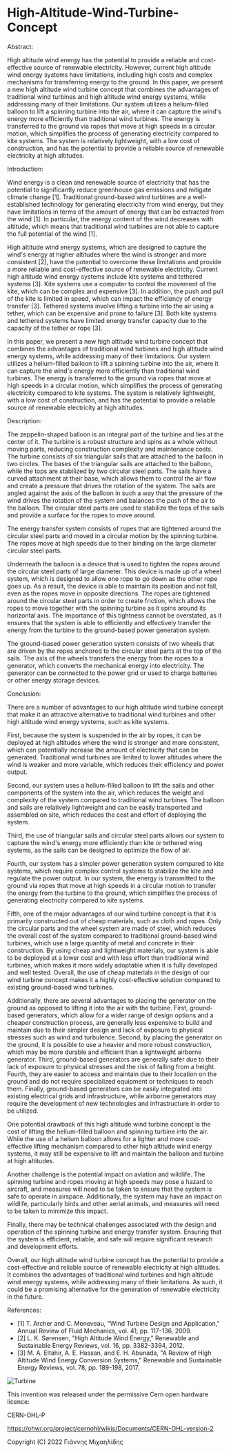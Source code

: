 # High-Altitude-Wind-Turbine-Concept

Abstract:

High altitude wind energy has the potential to provide a reliable and cost-effective source of renewable electricity. However, current high altitude wind energy systems have limitations, including high costs and complex mechanisms for transferring energy to the ground. In this paper, we present a new high altitude wind turbine concept that combines the advantages of traditional wind turbines and high altitude wind energy systems, while addressing many of their limitations. Our system utilizes a helium-filled balloon to lift a spinning turbine into the air, where it can capture the wind's energy more efficiently than traditional wind turbines. The energy is transferred to the ground via ropes that move at high speeds in a circular motion, which simplifies the process of generating electricity compared to kite systems. The system is relatively lightweight, with a low cost of construction, and has the potential to provide a reliable source of renewable electricity at high altitudes.

Introduction:

Wind energy is a clean and renewable source of electricity that has the potential to significantly reduce greenhouse gas emissions and mitigate climate change [1]. Traditional ground-based wind turbines are a well-established technology for generating electricity from wind energy, but they have limitations in terms of the amount of energy that can be extracted from the wind [1]. In particular, the energy content of the wind decreases with altitude, which means that traditional wind turbines are not able to capture the full potential of the wind [1].

High altitude wind energy systems, which are designed to capture the wind's energy at higher altitudes where the wind is stronger and more consistent [2], have the potential to overcome these limitations and provide a more reliable and cost-effective source of renewable electricity. Current high altitude wind energy systems include kite systems and tethered systems [3]. Kite systems use a computer to control the movement of the kite, which can be complex and expensive [3]. In addition, the push and pull of the kite is limited in speed, which can impact the efficiency of energy transfer [3]. Tethered systems involve lifting a turbine into the air using a tether, which can be expensive and prone to failure [3]. Both kite systems and tethered systems have limited energy transfer capacity due to the capacity of the tether or rope [3].

In this paper, we present a new high altitude wind turbine concept that combines the advantages of traditional wind turbines and high altitude wind energy systems, while addressing many of their limitations. Our system utilizes a helium-filled balloon to lift a spinning turbine into the air, where it can capture the wind's energy more efficiently than traditional wind turbines. The energy is transferred to the ground via ropes that move at high speeds in a circular motion, which simplifies the process of generating electricity compared to kite systems. The system is relatively lightweight, with a low cost of construction, and has the potential to provide a reliable source of renewable electricity at high altitudes.

Description:

The zeppelin-shaped balloon is an integral part of the turbine and lies at the center of it. The turbine is a robust structure and spins as a whole without moving parts, reducing construction complexity and maintenance costs. The turbine consists of six triangular sails that are attached to the balloon in two circles. The bases of the triangular sails are attached to the balloon, while the tops are stabilized by two circular steel parts. The sails have a curved attachment at their base, which allows them to control the air flow and create a pressure that drives the rotation of the system. The sails are angled against the axis of the balloon in such a way that the pressure of the wind drives the rotation of the system and balances the push of the air to the balloon. The circular steel parts are used to stabilize the tops of the sails and provide a surface for the ropes to move around.

The energy transfer system consists of ropes that are tightened around the circular steel parts and moved in a circular motion by the spinning turbine. The ropes move at high speeds due to their binding on the large diameter circular steel parts. 

Underneath the balloon is a device that is used to tighten the ropes around the circular steel parts of large diameter. This device is made up of a wheel system, which is designed to allow one rope to go down as the other rope goes up. As a result, the device is able to maintain its position and not fall, even as the ropes move in opposite directions. The ropes are tightened around the circular steel parts in order to create friction, which allows the ropes to move together with the spinning turbine as it spins around its horizontal axis. The importance of this tightness cannot be overstated, as it ensures that the system is able to efficiently and effectively transfer the energy from the turbine to the ground-based power generation system.

The ground-based power generation system consists of two wheels that are driven by the ropes anchored to the circular steel parts at the top of the sails. The axis of the wheels transfers the energy from the ropes to a generator, which converts the mechanical energy into electricity. The generator can be connected to the power grid or used to charge batteries or other energy storage devices.

Conclusion:

There are a number of advantages to our high altitude wind turbine concept that make it an attractive alternative to traditional wind turbines and other high altitude wind energy systems, such as kite systems. 

First, because the system is suspended in the air by ropes, it can be deployed at high altitudes where the wind is stronger and more consistent, which can potentially increase the amount of electricity that can be generated. Traditional wind turbines are limited to lower altitudes where the wind is weaker and more variable, which reduces their efficiency and power output.

Second, our system uses a helium-filled balloon to lift the sails and other components of the system into the air, which reduces the weight and complexity of the system compared to traditional wind turbines. The balloon and sails are relatively lightweight and can be easily transported and assembled on site, which reduces the cost and effort of deploying the system.

Third, the use of triangular sails and circular steel parts allows our system to capture the wind's energy more efficiently than kite or tethered wing systems, as the sails can be designed to optimize the flow of air. 

Fourth, our system has a simpler power generation system compared to kite systems, which require complex control systems to stabilize the kite and regulate the power output. In our system, the energy is transmitted to the ground via ropes that move at high speeds in a circular motion to transfer the energy from the turbine to the ground, which simplifies the process of generating electricity compared to kite systems. 

Fifth, one of the major advantages of our wind turbine concept is that it is primarily constructed out of cheap materials, such as cloth and ropes. Only the circular parts and the wheel system are made of steel, which reduces the overall cost of the system compared to traditional ground-based wind turbines, which use a large quantity of metal and concrete in their construction. By using cheap and lightweight materials, our system is able to be deployed at a lower cost and with less effort than traditional wind turbines, which makes it more widely adoptable when it is fully developed and well tested. Overall, the use of cheap materials in the design of our wind turbine concept makes it a highly cost-effective solution compared to existing ground-based wind turbines.

Additionally, there are several advantages to placing the generator on the ground as opposed to lifting it into the air with the turbine. First, ground-based generators, which allow for a wider range of design options and a cheaper construction process, are generally less expensive to build and maintain due to their simpler design and lack of exposure to physical stresses such as wind and turbulence. Second, by placing the generator on the ground, it is possible to use a heavier and more robust construction, which may be more durable and efficient than a lightweight airborne generator. Third, ground-based generators are generally safer due to their lack of exposure to physical stresses and the risk of falling from a height. Fourth, they are easier to access and maintain due to their location on the ground and do not require specialized equipment or techniques to reach them. Finally, ground-based generators can be easily integrated into existing electrical grids and infrastructure, while airborne generators may require the development of new technologies and infrastructure in order to be utilized.

One potential drawback of this high altitude wind turbine concept is the cost of lifting the helium-filled balloon and spinning turbine into the air. While the use of a helium balloon allows for a lighter and more cost-effective lifting mechanism compared to other high altitude wind energy systems, it may still be expensive to lift and maintain the balloon and turbine at high altitudes.

Another challenge is the potential impact on aviation and wildlife. The spinning turbine and ropes moving at high speeds may pose a hazard to aircraft, and measures will need to be taken to ensure that the system is safe to operate in airspace. Additionally, the system may have an impact on wildlife, particularly birds and other aerial animals, and measures will need to be taken to minimize this impact.

Finally, there may be technical challenges associated with the design and operation of the spinning turbine and energy transfer system. Ensuring that the system is efficient, reliable, and safe will require significant research and development efforts.

Overall, our high altitude wind turbine concept has the potential to provide a cost-effective and reliable source of renewable electricity at high altitudes. It combines the advantages of traditional wind turbines and high altitude wind energy systems, while addressing many of their limitations. As such, it could be a promising alternative for the generation of renewable electricity in the future.

References:

- [1] T. Archer and C. Meneveau, "Wind Turbine Design and Application," Annual Review of Fluid Mechanics, vol. 41, pp. 117-136, 2009.
- [2] L. K. Sørensen, "High Altitude Wind Energy," Renewable and Sustainable Energy Reviews, vol. 16, pp. 3382-3394, 2012.
- [3] M. A. Eltahir, A. E. Hassan, and E. H. Abunada, "A Review of High Altitude Wind Energy Conversion Systems," Renewable and Sustainable Energy Reviews, vol. 78, pp. 189-198, 2017.

![Turbine](https://github.com/John-Mich/High-Altitude-Wind-Turbine-Concept/blob/main/Turbine.gif)

This invention was released under the permissive Cern open hardware licence:

CERN-OHL-P

https://ohwr.org/project/cernohl/wikis/Documents/CERN-OHL-version-2

Copyright (C) 2022 Γιάννης Μιχαηλίδης
